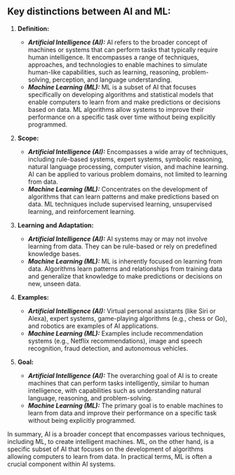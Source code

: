 ## Key distinctions between AI and ML:

1. **Definition:**
    - ***Artificial Intelligence (AI):*** AI refers to the broader concept of machines or systems that can perform tasks that typically require human intelligence. It encompasses a range of techniques, approaches, and technologies to enable machines to simulate human-like capabilities, such as learning, reasoning, problem-solving, perception, and language understanding.
    - ***Machine Learning (ML):*** ML is a subset of AI that focuses specifically on developing algorithms and statistical models that enable computers to learn from and make predictions or decisions based on data. ML algorithms allow systems to improve their performance on a specific task over time without being explicitly programmed.

2. **Scope:**
    - ***Artificial Intelligence (AI):*** Encompasses a wide array of techniques, including rule-based systems, expert systems, symbolic reasoning, natural language processing, computer vision, and machine learning. AI can be applied to various problem domains, not limited to learning from data.
    - ***Machine Learning (ML):*** Concentrates on the development of algorithms that can learn patterns and make predictions based on data. ML techniques include supervised learning, unsupervised learning, and reinforcement learning.

3. **Learning and Adaptation:**
    - ***Artificial Intelligence (AI):*** AI systems may or may not involve learning from data. They can be rule-based or rely on predefined knowledge bases.
    - ***Machine Learning (ML):*** ML is inherently focused on learning from data. Algorithms learn patterns and relationships from training data and generalize that knowledge to make predictions or decisions on new, unseen data.

4. **Examples:**
    - ***Artificial Intelligence (AI):*** Virtual personal assistants (like Siri or Alexa), expert systems, game-playing algorithms (e.g., chess or Go), and robotics are examples of AI applications.
    - ***Machine Learning (ML):*** Examples include recommendation systems (e.g., Netflix recommendations), image and speech recognition, fraud detection, and autonomous vehicles.

5. **Goal:**
    - ***Artificial Intelligence (AI):*** The overarching goal of AI is to create machines that can perform tasks intelligently, similar to human intelligence, with capabilities such as understanding natural language, reasoning, and problem-solving.
    - ***Machine Learning (ML):*** The primary goal is to enable machines to learn from data and improve their performance on a specific task without being explicitly programmed.

In summary, AI is a broader concept that encompasses various techniques, including ML, to create intelligent machines. ML, on the other hand, is a specific subset of AI that focuses on the development of algorithms allowing computers to learn from data. In practical terms, ML is often a crucial component within AI systems.
